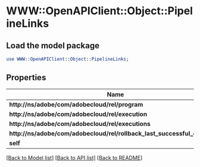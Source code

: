 # WWW::OpenAPIClient::Object::PipelineLinks

## Load the model package
```perl
use WWW::OpenAPIClient::Object::PipelineLinks;
```

## Properties
Name | Type | Description | Notes
------------ | ------------- | ------------- | -------------
**http://ns/adobe/com/adobecloud/rel/program** | [**HalLink**](HalLink.md) |  | [optional] 
**http://ns/adobe/com/adobecloud/rel/execution** | [**HalLink**](HalLink.md) |  | [optional] 
**http://ns/adobe/com/adobecloud/rel/executions** | [**HalLink**](HalLink.md) |  | [optional] 
**http://ns/adobe/com/adobecloud/rel/rollback_last_successful_execution** | [**HalLink**](HalLink.md) |  | [optional] 
**self** | [**HalLink**](HalLink.md) |  | [optional] 

[[Back to Model list]](../README.md#documentation-for-models) [[Back to API list]](../README.md#documentation-for-api-endpoints) [[Back to README]](../README.md)


